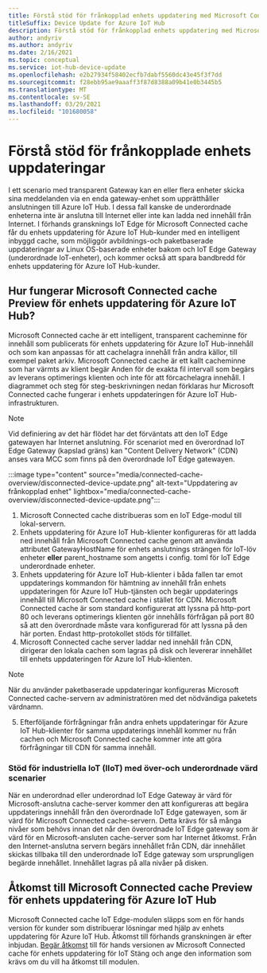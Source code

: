 ```yaml
---
title: Förstå stöd för frånkopplad enhets uppdatering med Microsoft Connected cache | Microsoft Docs
titleSuffix: Device Update for Azure IoT Hub
description: Förstå stöd för frånkopplad enhets uppdatering med Microsoft Connected cache
author: andyriv
ms.author: andyriv
ms.date: 2/16/2021
ms.topic: conceptual
ms.service: iot-hub-device-update
ms.openlocfilehash: e2b27934f58402ecfb7dabf5560dc43e45f3f7dd
ms.sourcegitcommit: f28ebb95ae9aaaff3f87d8388a09b41e0b3445b5
ms.translationtype: MT
ms.contentlocale: sv-SE
ms.lasthandoff: 03/29/2021
ms.locfileid: "101680058"
---
```

# <a name="understand-support-for-disconnected-device-updates"></a>Förstå stöd för frånkopplade enhets uppdateringar

I ett scenario med transparent Gateway kan en eller flera enheter skicka sina meddelanden via en enda gateway-enhet som upprätthåller anslutningen till Azure IoT Hub. I dessa fall kanske de underordnade enheterna inte är anslutna till Internet eller inte kan ladda ned innehåll från Internet. I förhands gransknings IoT Edge för Microsoft Connected cache får du enhets uppdatering för Azure IoT Hub-kunder med en intelligent inbyggd cache, som möjliggör avbildnings-och paketbaserade uppdateringar av Linux OS-baserade enheter bakom och IoT Edge Gateway (underordnade IoT-enheter), och kommer också att spara bandbredd för enhets uppdatering för Azure IoT Hub-kunder.

## <a name="how-does-microsoft-connected-cache-preview-for-device-update-for-azure-iot-hub-work"></a>Hur fungerar Microsoft Connected cache Preview för enhets uppdatering för Azure IoT Hub?

Microsoft Connected cache är ett intelligent, transparent cacheminne för innehåll som publicerats för enhets uppdatering för Azure IoT Hub-innehåll och som kan anpassas för att cachelagra innehåll från andra källor, till exempel paket arkiv. Microsoft Connected cache är ett kallt cacheminne som har värmts av klient begär Anden för de exakta fil intervall som begärs av leverans optimerings klienten och inte för att förcachelagra innehåll. I diagrammet och steg för steg-beskrivningen nedan förklaras hur Microsoft Connected cache fungerar i enhets uppdateringen för Azure IoT Hub-infrastrukturen.

>[!Note]
>Vid definiering av det här flödet har det förväntats att den IoT Edge gatewayen har Internet anslutning. För scenariot med en överordnad IoT Edge Gateway (kapslad gräns) kan "Content Delivery Network" (CDN) anses vara MCC som finns på den överordnade IoT Edge gatewayen.

  :::image type="content" source="media/connected-cache-overview/disconnected-device-update.png" alt-text="Uppdatering av frånkopplad enhet" lightbox="media/connected-cache-overview/disconnected-device-update.png":::

1. Microsoft Connected cache distribueras som en IoT Edge-modul till lokal-servern.
2. Enhets uppdatering för Azure IoT Hub-klienter konfigureras för att ladda ned innehåll från Microsoft Connected cache genom att använda attributet GatewayHostName för enhets anslutnings strängen för IoT-löv enheter **eller** parent_hostname som angetts i config. toml för IoT Edge underordnade enheter.
3. Enhets uppdatering för Azure IoT Hub-klienter i båda fallen tar emot uppdaterings kommandon för hämtning av innehåll från enhets uppdateringen för Azure IoT Hub-tjänsten och begär uppdaterings innehåll till Microsoft Connected cache i stället för CDN. Microsoft Connected cache är som standard konfigurerat att lyssna på http-port 80 och leverans optimerings klienten gör innehålls förfrågan på port 80 så att den överordnade måste vara konfigurerad för att lyssna på den här porten.  Endast http-protokollet stöds för tillfället.
4. Microsoft Connected cache server laddar ned innehåll från CDN, dirigerar den lokala cachen som lagras på disk och levererar innehållet till enhets uppdateringen för Azure IoT Hub-klienten.
   
>[!Note]
>När du använder paketbaserade uppdateringar konfigureras Microsoft Connected cache-servern av administratören med det nödvändiga paketets värdnamn.

5. Efterföljande förfrågningar från andra enhets uppdateringar för Azure IoT Hub-klienter för samma uppdaterings innehåll kommer nu från cachen och Microsoft Connected cache kommer inte att göra förfrågningar till CDN för samma innehåll.

### <a name="supporting-industrial-iot-iiot-with-parentchild-hosting-scenarios"></a>Stöd för industriella IoT (IIoT) med över-och underordnade värd scenarier

När en underordnad eller underordnad IoT Edge Gateway är värd för Microsoft-anslutna cache-server kommer den att konfigureras att begära uppdaterings innehåll från den överordnade IoT Edge gatewayen, som är värd för Microsoft Connected cache-servern. Detta krävs för så många nivåer som behövs innan det når den överordnade IoT Edge gateway som är värd för en Microsoft-ansluten cache-server som har Internet åtkomst. Från den Internet-anslutna servern begärs innehållet från CDN, där innehållet skickas tillbaka till den underordnade IoT Edge gateway som ursprungligen begärde innehållet. Innehållet lagras på alla nivåer på disken.

## <a name="access-to-the-microsoft-connected-cache-preview-for-device-update-for-azure-iot-hub"></a>Åtkomst till Microsoft Connected cache Preview för enhets uppdatering för Azure IoT Hub

Microsoft Connected cache IoT Edge-modulen släpps som en för hands version för kunder som distribuerar lösningar med hjälp av enhets uppdatering för Azure IoT Hub. Åtkomst till förhands granskningen är efter inbjudan. [Begär åtkomst](https://aka.ms/MCCForDeviceUpdateForIoT) till för hands versionen av Microsoft Connected cache för enhets uppdatering för IoT Stäng och ange den information som krävs om du vill ha åtkomst till modulen.
